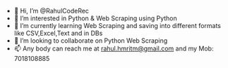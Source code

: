 - 👋 Hi, I’m @RahulCodeRec
- 👀 I’m interested in Python & Web Scraping using Python
- 🌱 I’m currently learning Web Scraping and saving into different formats like CSV,Excel,Text and in DBs
- 💞️ I’m looking to collaborate on Python Web Scraping 
- 📫 Any body can reach me at rahul.hmritm@gmail.com and my Mob: 7018108885

<!---
RahulCodeRec/RahulCodeRec is a ✨ special ✨ repository because its `README.md` (this file) appears on your GitHub profile.
You can click the Preview link to take a look at your changes.
--->
